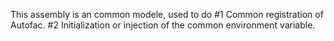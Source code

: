 This assembly is an common modele, used to do
#1 Common registration of Autofac.
#2 Initialization or injection of the common environment variable.
